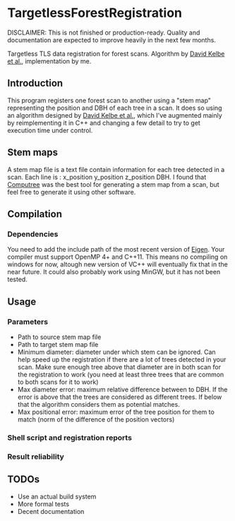 # TargetlessForestRegistration
DISCLAIMER: This is not finished or production-ready. Quality and documentation are expected to improve heavily in the next few months.

Targetless TLS data registration for forest scans. Algorithm by [David Kelbe et al.](http://ieeexplore.ieee.org/document/7446318/?reload=true&arnumber=7446318), implementation by me.

## Introduction
This program registers one forest scan to another using a "stem map" representing the position and DBH of each tree in a scan.
It does so using an algorithm designed by [David Kelbe et al.](http://ieeexplore.ieee.org/document/7446318/?reload=true&arnumber=7446318), which I've augmented mainly by reimplementing it in C++ and changing a few
detail to try to get execution time under control.

## Stem maps
A stem map file is a text file contain information for each tree detected in a scan. Each line is : x_position y_position z_position DBH.
I found that [Computree](http://computree.onf.fr/?lang=en) was the best tool for generating a stem map from a scan, but feel free to generate it using other software.

## Compilation
### Dependencies
You need to add the include path of the most recent version of [Eigen](http://eigen.tuxfamily.org/index.php?title=Main_Page). Your compiler must support OpenMP 4+ and C++11. This means no compiling on windows for now, altough new version of VC++ will eventually fix that in the near future. It could also probably work using MinGW, but it has not been tested.

## Usage
### Parameters
- Path to source stem map file
- Path to target stem map file
- Minimum diameter: diameter under which stem can be ignored. Can help speed up the registration if there are a lot of trees detected in your scan. Make sure enough tree above that diameter are in both scan for the registration to work (you need at least three trees that are common to both scans for it to work)
- Max diameter error: maximum relative difference between to DBH. If the error is above that the trees are considered as different trees. If below that the algorithm considers them as potential matches.
- Max positional error: maximum error of the tree position for them to match (norm of the difference of the position vectors)

### Shell script and registration reports
### Result reliability

## TODOs
- Use an actual build system
- More formal tests
- Decent documentation

